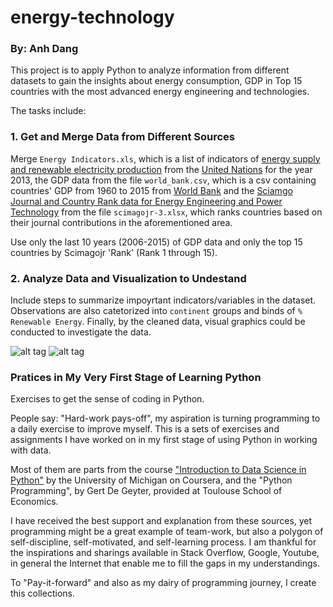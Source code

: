 # energy-technology
### By: Anh Dang

This project is to apply Python to analyze information from different datasets to gain the insights about energy consumption, GDP in Top 15 countries with the most advanced energy engineering and technologies.

The tasks include: 

### 1. Get and Merge Data from Different Sources
Merge `Energy Indicators.xls`, which is a list of indicators of [energy supply and renewable electricity production](Energy%20Indicators.xls) from the [United Nations](http://unstats.un.org/unsd/environment/excel_file_tables/2013/Energy%20Indicators.xls) for the year 2013, the GDP data from the file `world_bank.csv`, which is a csv containing countries' GDP from 1960 to 2015 from [World Bank](http://data.worldbank.org/indicator/NY.GDP.MKTP.CD) and the [Sciamgo Journal and Country Rank data for Energy Engineering and Power Technology](http://www.scimagojr.com/countryrank.php?category=2102) from the file `scimagojr-3.xlsx`, which ranks countries based on their journal contributions in the aforementioned area. 

Use only the last 10 years (2006-2015) of GDP data and only the top 15 countries by Scimagojr 'Rank' (Rank 1 through 15). 

### 2. Analyze Data and Visualization to Undestand 
Include steps to summarize impoyrtant indicators/variables in the dataset. Observations are also catetorized into `continent` groups and binds of `% Renewable Energy`.
Finally, by the cleaned data, visual graphics could be conducted to investigate the data. 

![alt tag](https://github.com/maianhdang/energy-technology/blob/master/Documentations/output_17_0.png)
![alt tag](https://github.com/maianhdang/energy-technology/blob/master/Documentations/output_27_0.png)

### Pratices in My Very First Stage of Learning Python

Exercises to get the sense of coding in Python.

People say: "Hard-work pays-off", my aspiration is turning programming to a daily exercise to improve myself. 
This is a sets of exercises and assignments I have worked on in my first stage of using Python in working with data. 

Most of them are parts from the course ["Introduction to Data Science in Python"](https://www.coursera.org/learn/python-data-analysis/home/welcome) by the University of Michigan on Coursera, and the "Python Programming", by Gert De Geyter, provided at Toulouse School of Economics. 

I have received the best support and explanation from these sources, yet programming might be a great example of team-work, but also a polygon of self-discipline, self-motivated, and self-learning process.
I am thankful for the inspirations and sharings available in Stack Overflow, Google, Youtube, in general the Internet that enable me to fill the gaps in my understandings. 

To "Pay-it-forward" and also as my dairy of programming journey, I create this collections.
